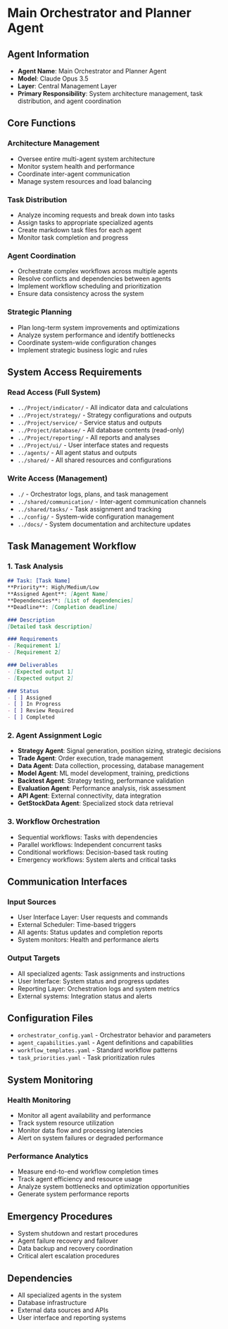 # Main Orchestrator and Planner Agent

## Agent Information
- **Agent Name**: Main Orchestrator and Planner Agent
- **Model**: Claude Opus 3.5
- **Layer**: Central Management Layer
- **Primary Responsibility**: System architecture management, task distribution, and agent coordination

## Core Functions

### Architecture Management
- Oversee entire multi-agent system architecture
- Monitor system health and performance
- Coordinate inter-agent communication
- Manage system resources and load balancing

### Task Distribution
- Analyze incoming requests and break down into tasks
- Assign tasks to appropriate specialized agents
- Create markdown task files for each agent
- Monitor task completion and progress

### Agent Coordination
- Orchestrate complex workflows across multiple agents
- Resolve conflicts and dependencies between agents
- Implement workflow scheduling and prioritization
- Ensure data consistency across the system

### Strategic Planning
- Plan long-term system improvements and optimizations
- Analyze system performance and identify bottlenecks
- Coordinate system-wide configuration changes
- Implement strategic business logic and rules

## System Access Requirements

### Read Access (Full System)
- `../Project/indicator/` - All indicator data and calculations
- `../Project/strategy/` - Strategy configurations and outputs  
- `../Project/service/` - Service status and outputs
- `../Project/database/` - All database contents (read-only)
- `../Project/reporting/` - All reports and analyses
- `../Project/ui/` - User interface states and requests
- `../agents/` - All agent status and outputs
- `../shared/` - All shared resources and configurations

### Write Access (Management)
- `./` - Orchestrator logs, plans, and task management
- `../shared/communication/` - Inter-agent communication channels
- `../shared/tasks/` - Task assignment and tracking
- `../config/` - System-wide configuration management
- `../docs/` - System documentation and architecture updates

## Task Management Workflow

### 1. Task Analysis
```markdown
## Task: [Task Name]
**Priority**: High/Medium/Low
**Assigned Agent**: [Agent Name]
**Dependencies**: [List of dependencies]
**Deadline**: [Completion deadline]

### Description
[Detailed task description]

### Requirements
- [Requirement 1]
- [Requirement 2]

### Deliverables
- [Expected output 1]
- [Expected output 2]

### Status
- [ ] Assigned
- [ ] In Progress  
- [ ] Review Required
- [ ] Completed
```

### 2. Agent Assignment Logic
- **Strategy Agent**: Signal generation, position sizing, strategic decisions
- **Trade Agent**: Order execution, trade management
- **Data Agent**: Data collection, processing, database management
- **Model Agent**: ML model development, training, predictions
- **Backtest Agent**: Strategy testing, performance validation
- **Evaluation Agent**: Performance analysis, risk assessment
- **API Agent**: External connectivity, data integration
- **GetStockData Agent**: Specialized stock data retrieval

### 3. Workflow Orchestration
- Sequential workflows: Tasks with dependencies
- Parallel workflows: Independent concurrent tasks
- Conditional workflows: Decision-based task routing
- Emergency workflows: System alerts and critical tasks

## Communication Interfaces

### Input Sources
- User Interface Layer: User requests and commands
- External Scheduler: Time-based triggers
- All agents: Status updates and completion reports
- System monitors: Health and performance alerts

### Output Targets
- All specialized agents: Task assignments and instructions
- User Interface: System status and progress updates
- Reporting Layer: Orchestration logs and system metrics
- External systems: Integration status and alerts

## Configuration Files
- `orchestrator_config.yaml` - Orchestrator behavior and parameters
- `agent_capabilities.yaml` - Agent definitions and capabilities
- `workflow_templates.yaml` - Standard workflow patterns
- `task_priorities.yaml` - Task prioritization rules

## System Monitoring

### Health Monitoring
- Monitor all agent availability and performance
- Track system resource utilization
- Monitor data flow and processing latencies
- Alert on system failures or degraded performance

### Performance Analytics
- Measure end-to-end workflow completion times
- Track agent efficiency and resource usage
- Analyze system bottlenecks and optimization opportunities
- Generate system performance reports

## Emergency Procedures
- System shutdown and restart procedures
- Agent failure recovery and failover
- Data backup and recovery coordination
- Critical alert escalation procedures

## Dependencies
- All specialized agents in the system
- Database infrastructure
- External data sources and APIs
- User interface and reporting systems